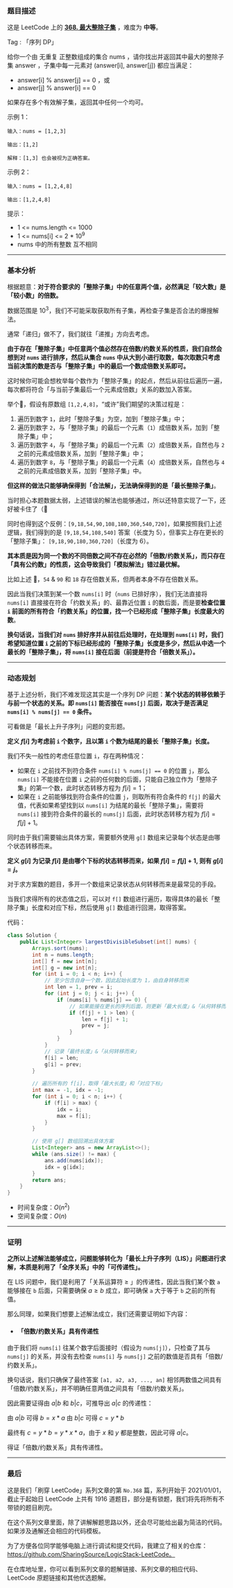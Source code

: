 ### 题目描述

这是 LeetCode 上的 **[368. 最大整除子集](https://leetcode-cn.com/problems/largest-divisible-subset/solution/gong-shui-san-xie-noxiang-xin-ke-xue-xi-0a3jc/)** ，难度为 **中等**。

Tag : 「序列 DP」




给你一个由 无重复 正整数组成的集合 nums ，请你找出并返回其中最大的整除子集 answer ，子集中每一元素对 (answer[i], answer[j]) 都应当满足：
* answer[i] % answer[j] == 0 ，或
* answer[j] % answer[i] == 0

如果存在多个有效解子集，返回其中任何一个均可。



示例 1：
```
输入：nums = [1,2,3]

输出：[1,2]

解释：[1,3] 也会被视为正确答案。
```
示例 2：
```
输入：nums = [1,2,4,8]

输出：[1,2,4,8]
```

提示：
* 1 <= nums.length <= 1000
* 1 <= nums[i] <= 2 * $10^9$
* nums 中的所有整数 互不相同

---

### 基本分析

根据题意：**对于符合要求的「整除子集」中的任意两个值，必然满足「较大数」是「较小数」的倍数。**

数据范围是 $10^3$，我们不可能采取获取所有子集，再检查子集是否合法的爆搜解法。

通常「递归」做不了，我们就往「递推」方向去考虑。

**由于存在「整除子集」中任意两个值必然存在倍数/约数关系的性质，我们自然会想到对 `nums` 进行排序，然后从集合 `nums` 中从大到小进行取数，每次取数只考虑当前决策的数是否与「整除子集」中的最后一个数成倍数关系即可。**

这时候你可能会想枚举每个数作为「整除子集」的起点，然后从前往后遍历一遍，每次都将符合「与当前子集最后一个元素成倍数」关系的数加入答案。

举个🌰，假设有原数组 `[1,2,4,8]`，“或许”我们期望的决策过程是：

1. 遍历到数字 `1`，此时「整除子集」为空，加到「整除子集」中；
2. 遍历到数字 `2`，与「整除子集」的最后一个元素（`1`）成倍数关系，加到「整除子集」中；
3. 遍历到数字 `4`，与「整除子集」的最后一个元素（`2`）成倍数关系，自然也与 `2` 之前的元素成倍数关系，加到「整除子集」中；
4. 遍历到数字 `8`，与「整除子集」的最后一个元素（`4`）成倍数关系，自然也与 `4` 之前的元素成倍数关系，加到「整除子集」中。

**但这样的做法只能够确保得到「合法解」，无法确保得到的是「最长整除子集」**。

当时担心本题数据太弱，上述错误的解法也能够通过，所以还特意实现了一下，还好被卡住了（🤣

同时也得到这个反例：`[9,18,54,90,108,180,360,540,720]`，如果按照我们上述逻辑，我们得到的是 `[9,18,54,108,540]` 答案（长度为 5），但事实上存在更长的「整除子集」： `[9,18,90,180,360,720]`（长度为 6）。

**其本质是因为同一个数的不同倍数之间不存在必然的「倍数/约数关系」，而只存在「具有公约数」的性质，这会导致我们「模拟解法」错过最优解。**

比如上述 🌰，`54` & `90` 和 `18` 存在倍数关系，但两者本身不存在倍数关系。

因此当我们决策到某一个数 `nums[i]` 时（`nums` 已排好序），我们无法直接将 `nums[i]` 直接接在符合「约数关系」的、最靠近位置 `i` 的数后面，而是要**检查位置 `i` 前面的所有符合「约数关系」的位置，找一个已经形成「整除子集」长度最大的数**。

**换句话说，当我们对 `nums` 排好序并从前往后处理时，在处理到 `nums[i]` 时，我们希望知道位置 `i` 之前的下标已经形成的「整除子集」长度是多少，然后从中选一个最长的「整除子集」，将 `nums[i]` 接在后面（前提是符合「倍数关系」）。**


---

### 动态规划

基于上述分析，我们不难发现这其实是一个序列 DP 问题：**某个状态的转移依赖于与前一个状态的关系。即 `nums[i]` 能否接在 `nums[j]` 后面，取决于是否满足 `nums[i] % nums[j] == 0` 条件。**

可看做是「最长上升子序列」问题的变形题。

**定义 $f[i]$ 为考虑前 `i` 个数字，且以第 `i` 个数为结尾的最长「整除子集」长度。**

我们不失一般性的考虑任意位置 `i`，存在两种情况：

* 如果在 `i` 之前找不到符合条件 `nums[i] % nums[j] == 0` 的位置 `j`，那么 `nums[i]` 不能接在位置 `i` 之前的任何数的后面，只能自己独立作为「整除子集」的第一个数，此时状态转移方程为 $f[i] = 1$；
* 如果在 `i` 之前能够找到符合条件的位置 `j`，则取所有符合条件的 `f[j]` 的最大值，代表如果希望找到以 `nums[i]` 为结尾的最长「整除子集」，需要将 `nums[i]` 接到符合条件的最长的 `nums[j]` 后面，此时状态转移方程为 $f[i] = f[j] + 1$。

同时由于我们需要输出具体方案，需要额外使用 `g[]` 数组来记录每个状态是由哪个状态转移而来。

**定义 $g[i]$ 为记录 $f[i]$ 是由哪个下标的状态转移而来，如果 $f[i] = f[j] + 1$, 则有 $g[i] = j$。**

对于求方案数的题目，多开一个数组来记录状态从何转移而来是最常见的手段。

当我们求得所有的状态值之后，可以对 `f[]` 数组进行遍历，取得具体的最长「整除子集」长度和对应下标，然后使用 `g[]` 数组进行回溯，取得答案。

代码：
```Java []
class Solution {
    public List<Integer> largestDivisibleSubset(int[] nums) {
        Arrays.sort(nums);
        int n = nums.length;
        int[] f = new int[n];
        int[] g = new int[n];
        for (int i = 0; i < n; i++) {
            // 至少包含自身一个数，因此起始长度为 1，由自身转移而来
            int len = 1, prev = i;
            for (int j = 0; j < i; j++) {
                if (nums[i] % nums[j] == 0) {
                    // 如果能接在更长的序列后面，则更新「最大长度」&「从何转移而来」
                    if (f[j] + 1 > len) {
                        len = f[j] + 1;
                        prev = j;
                    }
                }
            }
            // 记录「最终长度」&「从何转移而来」
            f[i] = len;
            g[i] = prev;
        }
        
        // 遍历所有的 f[i]，取得「最大长度」和「对应下标」
        int max = -1, idx = -1;
        for (int i = 0; i < n; i++) {
            if (f[i] > max) {
                idx = i;
                max = f[i];
            }
        }

        // 使用 g[] 数组回溯出具体方案
        List<Integer> ans = new ArrayList<>();
        while (ans.size() != max) {
            ans.add(nums[idx]);
            idx = g[idx];
        }
        return ans;
    }
}
```
* 时间复杂度：$O(n^2)$
* 空间复杂度：$O(n)$

---

### 证明

**之所以上述解法能够成立，问题能够转化为「最长上升子序列（LIS）」问题进行求解，本质是利用了「全序关系」中的「可传递性」。**

在 LIS 问题中，我们是利用了「关系运算符 $\geqslant$ 」的传递性，因此当我们某个数 `a` 能够接在 `b` 后面，只需要确保 $a \geqslant b$ 成立，即可确保 `a` 大于等于 `b` 之前的所有值。

那么同理，如果我们想要上述解法成立，我们还需要证明如下内容：

* #### 「倍数/约数关系」具有传递性
由于我们将 `nums[i]` 往某个数字后面接时（假设为 `nums[j]`），只检查了其与 `nums[j]` 的关系，并没有去检查 `nums[i]` 与 `nums[j]` 之前的数值是否具有「倍数/约数关系」。

换句话说，我们只确保了最终答案 `[a1, a2, a3, ..., an]` 相邻两数值之间具有「倍数/约数关系」，并不明确任意两值之间具有「倍数/约数关系」。

因此需要证得由 $a | b$ 和 $b | c$，可推导出 $a | c$ 的传递性：

由 $a | b$ 可得 $b = x * a$
由 $b | c$ 可得 $c = y * b$

最终有 $c = y * b = y * x * a$，由于 $x$ 和 $y$ 都是整数，因此可得 $a | c$。

得证「倍数/约数关系」具有传递性。

---

### 最后

这是我们「刷穿 LeetCode」系列文章的第 `No.368` 篇，系列开始于 2021/01/01，截止于起始日 LeetCode 上共有 1916 道题目，部分是有锁题，我们将先将所有不带锁的题目刷完。

在这个系列文章里面，除了讲解解题思路以外，还会尽可能给出最为简洁的代码。如果涉及通解还会相应的代码模板。

为了方便各位同学能够电脑上进行调试和提交代码，我建立了相关的仓库：https://github.com/SharingSource/LogicStack-LeetCode。

在仓库地址里，你可以看到系列文章的题解链接、系列文章的相应代码、LeetCode 原题链接和其他优选题解。

